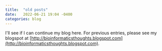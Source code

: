 ```yaml
---
title:  "old posts"
date:   2022-06-21 19:04 -0400
categories: blog
---
```



I'll see if I can continue my blog here.
For previous entries, please see my blogspot at [http://bioinformaticsthoughts.blogspot.com](http://bioinformaticsthoughts.blogspot.com).


